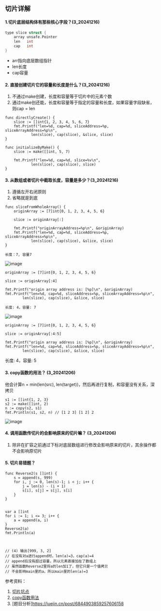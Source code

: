 ## 切片详解

#### 1.切片底层结构体有那些核心字段？(3_20241216)
```C++
type slice struct {
    array unsafe.Pointer
    len   int
    cap   int
}
```

* arr指向底层数组指针
* len长度
* cap容量

#### 2. 直接创建切片它的容量和长度是什么？(3_20241216)

1. 不通过make创建，长度和容量等于切片中的元素个数
2. 通过make创还能，长度和容量等于指定的容量和长度，如果容量字段缺省，则cap = len

```
func directlyCreate() {
    slice := []int{1, 2, 3, 4, 5, 6, 7}
    fmt.Printf("len=%d, cap=%d, sliceAddress=%p, sliceArrayAddress=%p\n",
            len(slice), cap(slice), &slice, slice)
}

func initializeByMake() {
    slice := make([]int, 5, 7)

    fmt.Printf("len=%d, cap=%d, slice=%v\n",
            len(slice), cap(slice), slice)
}
```


#### 3. 从数组或者切片中截取长度，容量是多少？(3_20241216)
1. 遵循左开右闭原则
2. 省略就是到底

```
func sliceFromWholeArray() {
    originArray := [7]int{0, 1, 2, 3, 4, 5, 6}

    slice := originArray[:]

    fmt.Printf("originArrayAddress=%p\n", &originArray)
    fmt.Printf("len=%d, cap=%d, sliceAddress=%p, sliceArrayAddress=%p\n",
            len(slice), cap(slice), &slice, slice)
}

长度：7, 容量7

```
![image](https://github.com/user-attachments/assets/20a98af2-b288-456a-b8e1-7598d2791545)

```
originArray := [7]int{0, 1, 2, 3, 4, 5, 6}

slice := originArray[:4]

fmt.Printf("origin array address is: [%p]\n", &originArray)
fmt.Printf("len=%d, cap=%d, sliceAddress=%p, sliceArrayAddress=%p\n",
        len(slice), cap(slice), &slice, slice)

长度: 4，容量: 7
```
![image](https://github.com/user-attachments/assets/4dcf712c-1d96-4232-986c-66465d6d81be)

```
originArray := [7]int{0, 1, 2, 3, 4, 5, 6}

slice := originArray[:4:5]

fmt.Printf("origin array address is: [%p]\n", &originArray)
fmt.Printf("len=%d, cap=%d, sliceAddress=%p, sliceArrayAddress=%p\n",
        len(slice), cap(slice), &slice, slice)
```
长度: 4，容量: 5


#### 3. copy函数的用法？ (3_20241206)
他会计算n = min(len(src), len(target))，然后再进行复制，和容量没有关系，深拷贝

```
s1 := []int{1, 2, 3}
s2 := make([]int, 2)
n := copy(s2, s1) 
fmt.Println(s1, s2, n) // [1 2 3] [1 2] 2
```


![image](https://github.com/user-attachments/assets/f9e6669f-6353-42c7-8ec9-b529f7139815)


#### 4. 调用函数传切片的会影响原来的切片嘛？ (3_20241206)
1. 除非在扩容之前通过下标对底层数组进行修改会影响原来的切片，其余操作都不会影响原切片



#### 5. 切片易错题？
```
func Reverse2(s []int) {
    s = append(s, 999)
    for i, j := 0, len(s)-1; i < j; i++ {
        j = len(s) - (i + 1)
        s[i], s[j] = s[j], s[i]
    }
}


var a []int
for i := 1; i <= 3; i++ {
    a = append(a, i)
}
Reverse2(a)
fmt.Println(a)



// (4) 输出[999, 3, 2]
// 在没有对a进行append时，len(a)=3，cap(a)=4
// append后没有超过容量，所以元素直接加在了数组上
// 虽然函数Reverse2里将a的len加1了，但它只是一个值拷贝
// 不会影响main里的a，所以main里的len(a)=3

```



参考资料：
1. [切片坑点](https://juejin.cn/post/7240833613356449851)
2. [copy函数用法](https://developer.aliyun.com/article/1353547)
3. [题目分析]https://juejin.cn/post/6844903859257606158
